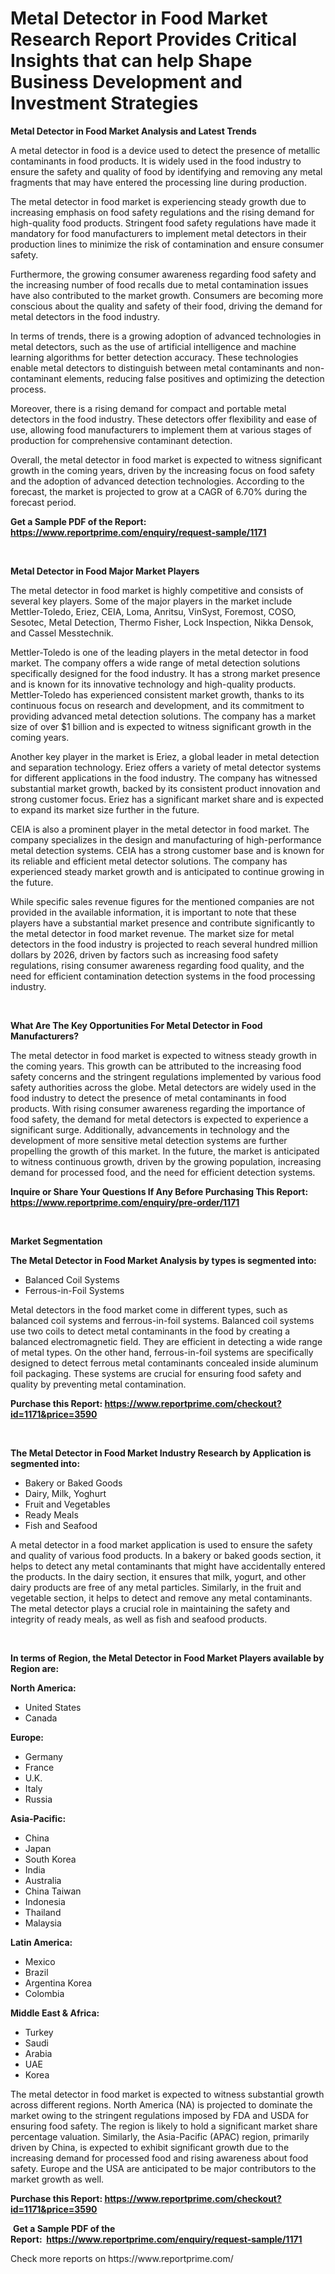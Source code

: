 <p><h1>Metal Detector in Food Market Research Report Provides Critical Insights that can help Shape Business Development and Investment Strategies</h1></p><p><strong>Metal Detector in Food Market Analysis and Latest Trends</strong></p>
<p><p>A metal detector in food is a device used to detect the presence of metallic contaminants in food products. It is widely used in the food industry to ensure the safety and quality of food by identifying and removing any metal fragments that may have entered the processing line during production.</p><p>The metal detector in food market is experiencing steady growth due to increasing emphasis on food safety regulations and the rising demand for high-quality food products. Stringent food safety regulations have made it mandatory for food manufacturers to implement metal detectors in their production lines to minimize the risk of contamination and ensure consumer safety.</p><p>Furthermore, the growing consumer awareness regarding food safety and the increasing number of food recalls due to metal contamination issues have also contributed to the market growth. Consumers are becoming more conscious about the quality and safety of their food, driving the demand for metal detectors in the food industry.</p><p>In terms of trends, there is a growing adoption of advanced technologies in metal detectors, such as the use of artificial intelligence and machine learning algorithms for better detection accuracy. These technologies enable metal detectors to distinguish between metal contaminants and non-contaminant elements, reducing false positives and optimizing the detection process.</p><p>Moreover, there is a rising demand for compact and portable metal detectors in the food industry. These detectors offer flexibility and ease of use, allowing food manufacturers to implement them at various stages of production for comprehensive contaminant detection.</p><p>Overall, the metal detector in food market is expected to witness significant growth in the coming years, driven by the increasing focus on food safety and the adoption of advanced detection technologies. According to the forecast, the market is projected to grow at a CAGR of 6.70% during the forecast period.</p></p>
<p><strong>Get a Sample PDF of the Report:&nbsp; <a href="https://www.reportprime.com/enquiry/request-sample/1171">https://www.reportprime.com/enquiry/request-sample/1171</a></strong></p>
<p>&nbsp;</p>
<p><strong>Metal Detector in Food Major Market Players</strong></p>
<p><p>The metal detector in food market is highly competitive and consists of several key players. Some of the major players in the market include Mettler-Toledo, Eriez, CEIA, Loma, Anritsu, VinSyst, Foremost, COSO, Sesotec, Metal Detection, Thermo Fisher, Lock Inspection, Nikka Densok, and Cassel Messtechnik.</p><p>Mettler-Toledo is one of the leading players in the metal detector in food market. The company offers a wide range of metal detection solutions specifically designed for the food industry. It has a strong market presence and is known for its innovative technology and high-quality products. Mettler-Toledo has experienced consistent market growth, thanks to its continuous focus on research and development, and its commitment to providing advanced metal detection solutions. The company has a market size of over $1 billion and is expected to witness significant growth in the coming years.</p><p>Another key player in the market is Eriez, a global leader in metal detection and separation technology. Eriez offers a variety of metal detector systems for different applications in the food industry. The company has witnessed substantial market growth, backed by its consistent product innovation and strong customer focus. Eriez has a significant market share and is expected to expand its market size further in the future.</p><p>CEIA is also a prominent player in the metal detector in food market. The company specializes in the design and manufacturing of high-performance metal detection systems. CEIA has a strong customer base and is known for its reliable and efficient metal detector solutions. The company has experienced steady market growth and is anticipated to continue growing in the future.</p><p>While specific sales revenue figures for the mentioned companies are not provided in the available information, it is important to note that these players have a substantial market presence and contribute significantly to the metal detector in food market revenue. The market size for metal detectors in the food industry is projected to reach several hundred million dollars by 2026, driven by factors such as increasing food safety regulations, rising consumer awareness regarding food quality, and the need for efficient contamination detection systems in the food processing industry.</p></p>
<p>&nbsp;</p>
<p><strong>What Are The Key Opportunities For Metal Detector in Food Manufacturers?</strong></p>
<p><p>The metal detector in food market is expected to witness steady growth in the coming years. This growth can be attributed to the increasing food safety concerns and the stringent regulations implemented by various food safety authorities across the globe. Metal detectors are widely used in the food industry to detect the presence of metal contaminants in food products. With rising consumer awareness regarding the importance of food safety, the demand for metal detectors is expected to experience a significant surge. Additionally, advancements in technology and the development of more sensitive metal detection systems are further propelling the growth of this market. In the future, the market is anticipated to witness continuous growth, driven by the growing population, increasing demand for processed food, and the need for efficient detection systems.</p></p>
<p><strong>Inquire or Share Your Questions If Any Before Purchasing This Report: <a href="https://www.reportprime.com/enquiry/pre-order/1171">https://www.reportprime.com/enquiry/pre-order/1171</a></strong></p>
<p>&nbsp;</p>
<p><strong>Market Segmentation</strong></p>
<p><strong>The Metal Detector in Food Market Analysis by types is segmented into:</strong></p>
<p><ul><li>Balanced Coil Systems</li><li>Ferrous-in-Foil Systems</li></ul></p>
<p><p>Metal detectors in the food market come in different types, such as balanced coil systems and ferrous-in-foil systems. Balanced coil systems use two coils to detect metal contaminants in the food by creating a balanced electromagnetic field. They are efficient in detecting a wide range of metal types. On the other hand, ferrous-in-foil systems are specifically designed to detect ferrous metal contaminants concealed inside aluminum foil packaging. These systems are crucial for ensuring food safety and quality by preventing metal contamination.</p></p>
<p><strong>Purchase this Report:&nbsp;<a href="https://www.reportprime.com/checkout?id=1171&price=3590">https://www.reportprime.com/checkout?id=1171&price=3590</a></strong></p>
<p>&nbsp;</p>
<p><strong>The Metal Detector in Food Market Industry Research by Application is segmented into:</strong></p>
<p><ul><li>Bakery or Baked Goods</li><li>Dairy, Milk, Yoghurt</li><li>Fruit and Vegetables</li><li>Ready Meals</li><li>Fish and Seafood</li></ul></p>
<p><p>A metal detector in a food market application is used to ensure the safety and quality of various food products. In a bakery or baked goods section, it helps to detect any metal contaminants that might have accidentally entered the products. In the dairy section, it ensures that milk, yogurt, and other dairy products are free of any metal particles. Similarly, in the fruit and vegetable section, it helps to detect and remove any metal contaminants. The metal detector plays a crucial role in maintaining the safety and integrity of ready meals, as well as fish and seafood products.</p></p>
<p>&nbsp;</p>
<p><strong>In terms of Region, the Metal Detector in Food Market Players available by Region are:</strong></p>
<p>
    <p> <strong> North America: </strong>
        <ul>
            <li>United States</li>
            <li>Canada</li>
        </ul>
        </p> 
    <p> <strong> Europe: </strong>
        <ul>
            <li>Germany</li>
            <li>France</li>
            <li>U.K.</li>
            <li>Italy</li>
            <li>Russia</li>
        </ul>
        </p> 
    <p> <strong> Asia-Pacific: </strong>
        <ul>
            <li>China</li>
            <li>Japan</li>
            <li>South Korea</li>
            <li>India</li>
            <li>Australia</li>
            <li>China Taiwan</li>
            <li>Indonesia</li>
            <li>Thailand</li>
            <li>Malaysia</li>
        </ul>
        </p> 
    <p> <strong> Latin America: </strong>
        <ul>
            <li>Mexico</li>
            <li>Brazil</li>
            <li>Argentina Korea</li>
            <li>Colombia</li>
        </ul>
        </p> 
    <p> <strong> Middle East & Africa: </strong>
        <ul>
            <li>Turkey</li>
            <li>Saudi</li>
            <li>Arabia</li>
            <li>UAE</li>
            <li>Korea</li>
        </ul>
    </p>
    </p>
<p><p>The metal detector in food market is expected to witness substantial growth across different regions. North America (NA) is projected to dominate the market owing to the stringent regulations imposed by FDA and USDA for ensuring food safety. The region is likely to hold a significant market share percentage valuation. Similarly, the Asia-Pacific (APAC) region, primarily driven by China, is expected to exhibit significant growth due to the increasing demand for processed food and rising awareness about food safety. Europe and the USA are anticipated to be major contributors to the market growth as well.</p></p>
<p><strong>Purchase this Report: <a href="https://www.reportprime.com/checkout?id=1171&price=3590">https://www.reportprime.com/checkout?id=1171&price=3590</a></strong></p>
<p>&nbsp;<strong>Get a Sample PDF of the Report:&nbsp;&nbsp;<a href="https://www.reportprime.com/enquiry/request-sample/1171">https://www.reportprime.com/enquiry/request-sample/1171</a></strong></p>
<p><strong></strong></p>
<p>Check more reports on https://www.reportprime.com/</p>